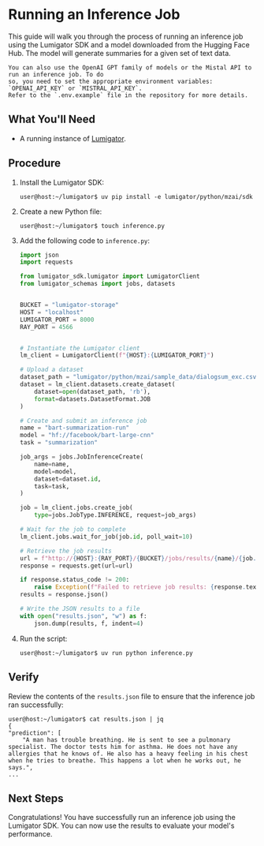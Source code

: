 # Running an Inference Job

This guide will walk you through the process of running an inference job using the Lumigator SDK and
a model downloaded from the Hugging Face Hub. The model will generate summaries for a given set of
text data.

```{note}
You can also use the OpenAI GPT family of models or the Mistal API to run an inference job. To do
so, you need to set the appropriate environment variables: `OPENAI_API_KEY` or `MISTRAL_API_KEY`.
Refer to the `.env.example` file in the repository for more details.
```

## What You'll Need

- A running instance of [Lumigator](../get-started/installation.md).

## Procedure

1. Install the Lumigator SDK:

    ```console
    user@host:~/lumigator$ uv pip install -e lumigator/python/mzai/sdk
    ```

1. Create a new Python file:

    ```console
    user@host:~/lumigator$ touch inference.py
    ```

1. Add the following code to `inference.py`:

    ```python
    import json
    import requests

    from lumigator_sdk.lumigator import LumigatorClient
    from lumigator_schemas import jobs, datasets


    BUCKET = "lumigator-storage"
    HOST = "localhost"
    LUMIGATOR_PORT = 8000
    RAY_PORT = 4566


    # Instantiate the Lumigator client
    lm_client = LumigatorClient(f"{HOST}:{LUMIGATOR_PORT}")

    # Upload a dataset
    dataset_path = "lumigator/python/mzai/sample_data/dialogsum_exc.csv"
    dataset = lm_client.datasets.create_dataset(
        dataset=open(dataset_path, 'rb'),
        format=datasets.DatasetFormat.JOB
    )

    # Create and submit an inference job
    name = "bart-summarization-run"
    model = "hf://facebook/bart-large-cnn"
    task = "summarization"

    job_args = jobs.JobInferenceCreate(
        name=name,
        model=model,
        dataset=dataset.id,
        task=task,
    )

    job = lm_client.jobs.create_job(
        type=jobs.JobType.INFERENCE, request=job_args)

    # Wait for the job to complete
    lm_client.jobs.wait_for_job(job.id, poll_wait=10)

    # Retrieve the job results
    url = f"http://{HOST}:{RAY_PORT}/{BUCKET}/jobs/results/{name}/{job.id}/results.json"
    response = requests.get(url=url)

    if response.status_code != 200:
        raise Exception(f"Failed to retrieve job results: {response.text}")
    results = response.json()

    # Write the JSON results to a file
    with open("results.json", "w") as f:
        json.dump(results, f, indent=4)
    ```

1. Run the script:

    ```console
    user@host:~/lumigator$ uv run python inference.py
    ```

## Verify

Review the contents of the `results.json` file to ensure that the inference job ran
successfully:

```console
user@host:~/lumigator$ cat results.json | jq
{
"prediction": [
    "A man has trouble breathing. He is sent to see a pulmonary specialist. The doctor tests him for asthma. He does not have any allergies that he knows of. He also has a heavy feeling in his chest when he tries to breathe. This happens a lot when he works out, he says.",
...
```

## Next Steps

Congratulations! You have successfully run an inference job using the Lumigator SDK. You can now
use the results to evaluate your model's performance.
